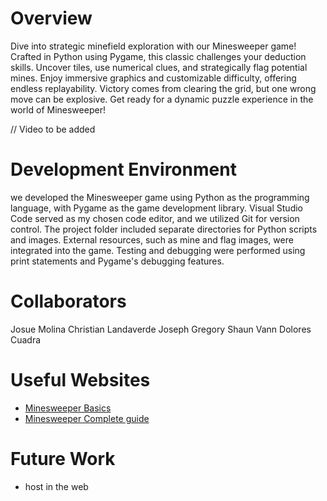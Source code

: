 # Overview

Dive into strategic minefield exploration with our Minesweeper game! Crafted in Python using Pygame, this classic challenges your deduction skills. Uncover tiles, use numerical clues, and strategically flag potential mines. Enjoy immersive graphics and customizable difficulty, offering endless replayability. Victory comes from clearing the grid, but one wrong move can be explosive. Get ready for a dynamic puzzle experience in the world of Minesweeper!

// Video to be added 

# Development Environment
we developed the Minesweeper game using Python as the programming language, with Pygame as the game development library. Visual Studio Code served as my chosen code editor, and we utilized Git for version control. The project folder included separate directories for Python scripts and images. External resources, such as mine and flag images, were integrated into the game. Testing and debugging were performed using print statements and Pygame's debugging features.

# Collaborators

Josue Molina
Christian Landaverde 
Joseph Gregory
Shaun Vann
Dolores Cuadra


# Useful Websites

* [Minesweeper Basics](https://minesweepergame.com/strategy/how-to-play-minesweeper.php)
* [Minesweeper Complete guide](https://www.pygame.org/project/3555)

# Future Work

* host in the web
